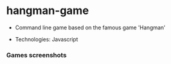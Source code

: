 # hangman-game
- Command line game based on the famous game 'Hangman'

- Technologies: Javascript

### Games screenshots 



